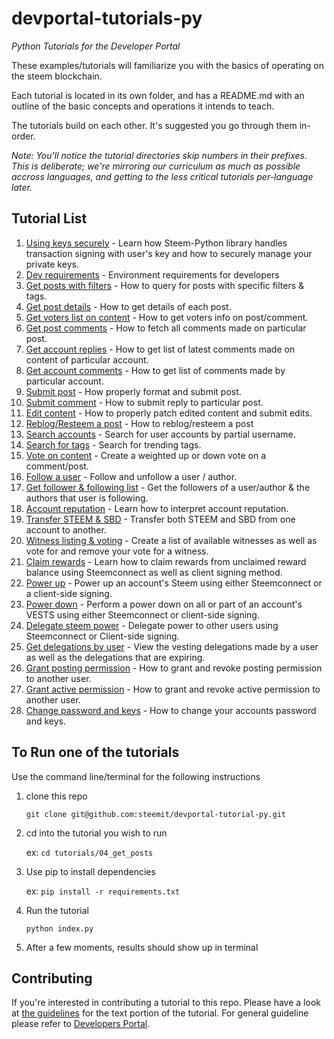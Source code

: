# devportal-tutorials-py

_Python Tutorials for the Developer Portal_

These examples/tutorials will familiarize you with the basics of operating on the steem blockchain.

Each tutorial is located in its own folder, and has a README.md with an outline of the basic concepts
and operations it intends to teach.

The tutorials build on each other. It's suggested you go through them in-order. 

*Note: You'll notice the tutorial directories skip numbers in their prefixes. This is deliberate; we're mirroring our curriculum as much as possible accross languages, and getting to the less critical tutorials per-language later.*

## Tutorial List

1.  [Using keys securely](001_using_keys_securely) - Learn how Steem-Python library handles transaction signing with user's key and how to securely manage your private keys.
1.  [Dev requirements](tutorials/00_getting_started) - Environment requirements for developers
1.  [Get posts with filters](tutorials/04_get_posts) - How to query for posts with specific filters & tags.
1.  [Get post details](tutorials/05_get_post_details) - How to get details of each post.
1.  [Get voters list on content](tutorials/06_get_voters_list_on_post) - How to get voters info on post/comment.
1.  [Get post comments](tutorials/07_get_post_comments) - How to fetch all comments made on particular post.
1.  [Get account replies](tutorials/08_get_account_replies) - How to get list of latest comments made on content of particular account.
1.  [Get account comments](tutorials/09_get_account_comments) - How to get list of comments made by particular account.
1.  [Submit post](tutorials/10_submit_post) - How properly format and submit post.
1.  [Submit comment](tutorials/11_submit_comment_reply) - How to submit reply to particular post.
1.  [Edit content](tutorials/12_edit_content_patching) - How to properly patch edited content and submit edits.
1.  [Reblog/Resteem a post](tutorials/14_reblogging_post) - How to reblog/resteem a post
1.  [Search accounts](tutorials/15_search_accounts) - Search for user accounts by partial username.
1.  [Search for tags](tutorials/16_search_tags) - Search for trending tags.
1.  [Vote on content](tutorials/17_vote_on_content) - Create a weighted up or down vote on a comment/post.
1.  [Follow a user](tutorials/18_follow_a_user) - Follow and unfollow a user / author.
1.  [Get follower & following list](tutorials/19_get_follower_and_following_list) - Get the followers of a user/author & the authors that user is following.
1.  [Account reputation](tutorials/20_account_reputation) - Learn how to interpret account reputation.
1.  [Transfer STEEM & SBD](tutorials/21_transfer_STEEM_and_SBD) - Transfer both STEEM and SBD from one account to another.
1.  [Witness listing & voting](tutorials/22_witness_listing_and_voting) - Create a list of available witnesses as well as vote for and remove your vote for a witness.
1.  [Claim rewards](tutorials/23_claim_rewards) - Learn how to claim rewards from unclaimed reward balance using Steemconnect as well as client signing method.
1.  [Power up](tutorials/24_power_up_steem) - Power up an account's Steem using either Steemconnect or a client-side signing.
1.  [Power down](tutorials/25_power_down) - Perform a power down on all or part of an account's VESTS using either Steemconnect or client-side signing.
1.  [Delegate steem power](tutorials/27_delegate_power) - Delegate power to other users using Steemconnect or Client-side signing.
1.  [Get delegations by user](tutorials/29_get_delegations_by_user) - View the vesting delegations made by a user as well as the delegations that are expiring.
1.  [Grant posting permission](tutorials/30_grant_posting_permission) - How to grant and revoke posting permission to another user.
1.  [Grant active permission](tutorials/31_grant_active_permission) - How to grant and revoke active permission to another user.
1.  [Change password and keys](tutorials/33_grant_active_permission) - How to change your accounts password and keys.


## To Run one of the tutorials

Use the command line/terminal for the following instructions

1.  clone this repo

    `git clone git@github.com:steemit/devportal-tutorial-py.git`

1.  cd into the tutorial you wish to run

    ex: `cd tutorials/04_get_posts`

1.  Use pip to install dependencies

    ex: `pip install -r requirements.txt`

1.  Run the tutorial

    `python index.py`

1.  After a few moments, results should show up in terminal

## Contributing

If you're interested in contributing a tutorial to this repo. Please have a look at
[the guidelines](./tutorials/tutorial_structure.md) for the text portion of the tutorial. For general guideline please refer to [Developers Portal](https://github.com/steemit/devportal/blob/master/CONTRIBUTING.md).
